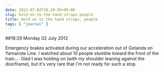 ```yaml
---
date: 2012-07-02T18:29:56+09:00
slug: hold-on-to-the-hand-straps-people
title: Hold on to the hand straps, people
tags: [ "journal" ]
---
```


##18:29 Monday 02 July 2012

Emergency brakes activated during our acceleration out of Gotanda on Yamanote Line.  I watched about 10 people stumble toward the front of the train....  Glad I was holding on (with my shoulder leaning against the doorframe), but it's very rare that I'm not ready for such a stop.
